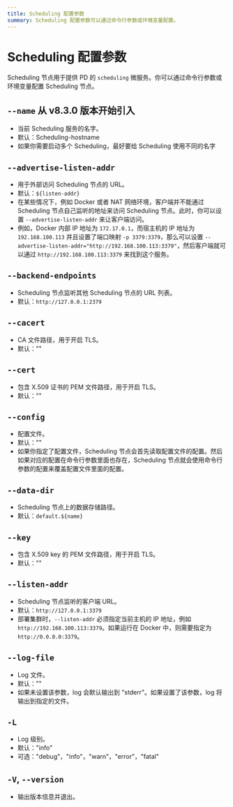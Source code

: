 ```yaml
---
title: Scheduling 配置参数
summary: Scheduling 配置参数可以通过命令行参数或环境变量配置。
---
```


# Scheduling 配置参数

Scheduling 节点用于提供 PD 的 `scheduling` 微服务。你可以通过命令行参数或环境变量配置 Scheduling 节点。

## `--name` <span class="version-mark">从 v8.3.0 版本开始引入</span>

+ 当前 Scheduling 服务的名字。
+ 默认：Scheduling-hostname
+ 如果你需要启动多个 Scheduling，最好要给 Scheduling 使用不同的名字

## `--advertise-listen-addr`

- 用于外部访问 Scheduling 节点的 URL。
- 默认：`${listen-addr}`
- 在某些情况下，例如 Docker 或者 NAT 网络环境，客户端并不能通过 Scheduling 节点自己监听的地址来访问 Scheduling 节点。此时，你可以设置 `--advertise-listen-addr` 来让客户端访问。
- 例如，Docker 内部 IP 地址为 `172.17.0.1`，而宿主机的 IP 地址为 `192.168.100.113` 并且设置了端口映射 `-p 3379:3379`，那么可以设置 `--advertise-listen-addr="http://192.168.100.113:3379"`，然后客户端就可以通过 `http://192.168.100.113:3379` 来找到这个服务。

## `--backend-endpoints`

- Scheduling 节点监听其他 Scheduling 节点的 URL 列表。
- 默认：`http://127.0.0.1:2379`

## `--cacert`

- CA 文件路径，用于开启 TLS。
- 默认：""

## `--cert`

- 包含 X.509 证书的 PEM 文件路径，用于开启 TLS。
- 默认：""

## `--config`

- 配置文件。
- 默认：""
- 如果你指定了配置文件，Scheduling 节点会首先读取配置文件的配置。然后如果对应的配置在命令行参数里面也存在，Scheduling 节点就会使用命令行参数的配置来覆盖配置文件里面的配置。

## `--data-dir`

- Scheduling 节点上的数据存储路径。
- 默认：`default.${name}`

## `--key`

- 包含 X.509 key 的 PEM 文件路径，用于开启 TLS。
- 默认：""

## `--listen-addr`

- Scheduling 节点监听的客户端 URL。
- 默认：`http://127.0.0.1:3379`
- 部署集群时，`--listen-addr` 必须指定当前主机的 IP 地址，例如 `http://192.168.100.113:3379`。如果运行在 Docker 中，则需要指定为 `http://0.0.0.0:3379`。

## `--log-file`

- Log 文件。
- 默认：""
- 如果未设置该参数，log 会默认输出到 "stderr"。如果设置了该参数，log 将输出到指定的文件。

## `-L`

- Log 级别。
- 默认："info"
- 可选："debug"，"info"，"warn"，"error"，"fatal"

## `-V`, `--version`

- 输出版本信息并退出。
